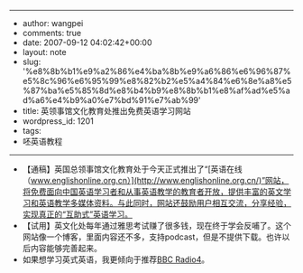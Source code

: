 - --
- author: wangpei
- comments: true
- date: 2007-09-12 04:02:42+00:00
- layout: note
- slug: '%e8%8b%b1%e9%a2%86%e4%ba%8b%e9%a6%86%e6%96%87%e5%8c%96%e6%95%99%e8%82%b2%e5%a4%84%e6%8e%a8%e5%87%ba%e5%85%8d%e8%b4%b9%e8%8b%b1%e8%af%ad%e5%ad%a6%e4%b9%a0%e7%bd%91%e7%ab%99'
- title: 英领事馆文化教育处推出免费英语学习网站
- wordpress_id: 1201
- tags:
- 呸英语教程
- --
- 【通稿】英国总领事馆文化教育处于今天正式推出了“[英语在线（www.englishonline.org.cn）](http://www.englishonline.org.cn/)”网站，将免费面向中国英语学习者和从事英语教学的教育者开放，提供丰富的英文学习和英语教学多媒体资料。与此同时，网站还鼓励用户相互交流，分享经验，实现真正的“互助式”英语学习。
- 【试用】英文化处每年通过雅思考试赚了很多钱，现在终于学会反哺了。这个网站像一个博客，里面内容还不多，支持podcast，但是不提供下载。也许以后内容能够完善起来。
- 如果想学习英式英语，我更倾向于推荐[BBC Radio4](http://www.bbc.co.uk/radio4)。
